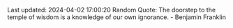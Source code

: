 Last updated: 2024-04-02 17:00:20
Random Quote: The doorstep to the temple of wisdom is a knowledge of our own ignorance. - Benjamin Franklin